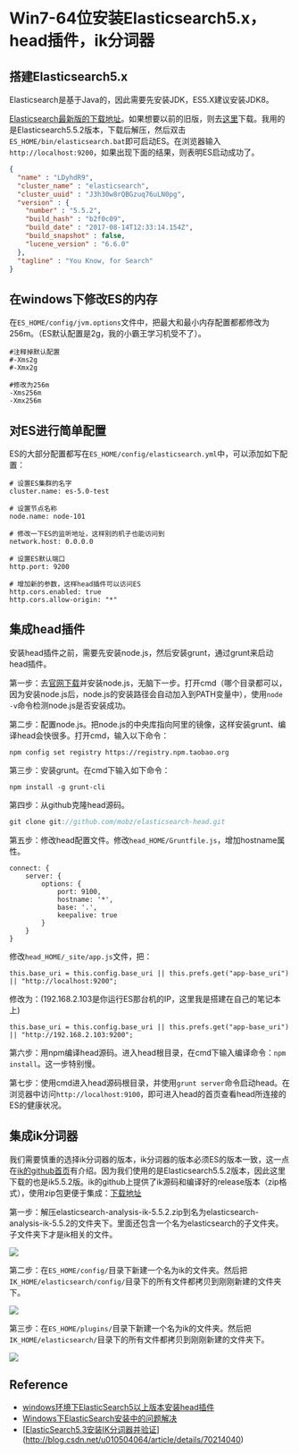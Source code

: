 # Win7-64位安装Elasticsearch5.x，head插件，ik分词器

## 搭建Elasticsearch5.x

Elasticsearch是基于Java的，因此需要先安装JDK，ES5.X建议安装JDK8。

[Elasticsearch最新版的下载地址](https://www.elastic.co/downloads/elasticsearch)。如果想要以前的旧版，则去[这里](https://www.elastic.co/downloads/past-releases)下载。我用的是Elasticsearch5.5.2版本，下载后解压，然后双击`ES_HOME/bin/elasticsearch.bat`即可启动ES。在浏览器输入`http://localhost:9200`，如果出现下面的结果，则表明ES启动成功了。

```json
{
  "name" : "LDyhdR9",
  "cluster_name" : "elasticsearch",
  "cluster_uuid" : "J3h30w8rQBGzuq76uLN0pg",
  "version" : {
    "number" : "5.5.2",
    "build_hash" : "b2f0c09",
    "build_date" : "2017-08-14T12:33:14.154Z",
    "build_snapshot" : false,
    "lucene_version" : "6.6.0"
  },
  "tagline" : "You Know, for Search"
}
```

## 在windows下修改ES的内存

在`ES_HOME/config/jvm.options`文件中，把最大和最小内存配置都都修改为256m。（ES默认配置是2g，我的小霸王学习机受不了）。

```shell
#注释掉默认配置
#-Xms2g
#-Xmx2g

#修改为256m
-Xms256m
-Xmx256m
```

## 对ES进行简单配置

ES的大部分配置都写在`ES_HOME/config/elasticsearch.yml`中，可以添加如下配置：

```shell
# 设置ES集群的名字
cluster.name: es-5.0-test

# 设置节点名称
node.name: node-101

# 修改一下ES的监听地址，这样别的机子也能访问到
network.host: 0.0.0.0

# 设置ES默认端口
http.port: 9200

# 增加新的参数，这样head插件可以访问ES
http.cors.enabled: true
http.cors.allow-origin: "*"
```

## 集成head插件

安装head插件之前，需要先安装node.js，然后安装grunt，通过grunt来启动head插件。

第一步：去[官网下载](https://nodejs.org/en/)并安装node.js，无脑下一步。打开cmd（哪个目录都可以，因为安装node.js后，node.js的安装路径会自动加入到PATH变量中），使用`node -v`命令检测node.js是否安装成功。

第二步：配置node.js。把node.js的中央库指向阿里的镜像，这样安装grunt、编译head会快很多。打开cmd，输入以下命令：

```shell
npm config set registry https://registry.npm.taobao.org 
```

第三步：安装grunt。在cmd下输入如下命令：

```shell
npm install -g grunt-cli
```

第四步：从github克隆head源码。

```java
git clone git://github.com/mobz/elasticsearch-head.git
```

第五步：修改head配置文件。修改`head_HOME/Gruntfile.js`，增加hostname属性。

```shell
connect: {
    server: {
        options: {
            port: 9100,
            hostname: '*',
            base: '.',
            keepalive: true
        }
    }
}
```

修改`head_HOME/_site/app.js`文件，把：

```shell
this.base_uri = this.config.base_uri || this.prefs.get("app-base_uri") || "http://localhost:9200";
```

修改为：(192.168.2.103是你运行ES那台机的IP，这里我是搭建在自己的笔记本上)

```shell
this.base_uri = this.config.base_uri || this.prefs.get("app-base_uri") || "http://192.168.2.103:9200";
```

第六步：用npm编译head源码。进入head根目录，在cmd下输入编译命令：`npm install`。这一步特别慢。

第七步：使用cmd进入head源码根目录，并使用`grunt server`命令启动head。在浏览器中访问`http://localhost:9100`，即可进入head的首页查看head所连接的ES的健康状况。

## 集成ik分词器

我们需要慎重的选择ik分词器的版本，ik分词器的版本必须ES的版本一致，这一点在[ik的github首页](https://github.com/medcl/elasticsearch-analysis-ik)有介绍。因为我们使用的是Elasticsearch5.5.2版本，因此这里下载的也是ik5.5.2版。ik的github上提供了ik源码和编译好的release版本（zip格式），使用zip包更便于集成：[下载地址](https://github.com/medcl/elasticsearch-analysis-ik/releases)

第一步：解压elasticsearch-analysis-ik-5.5.2.zip到名为elasticsearch-analysis-ik-5.5.2的文件夹下。里面还包含一个名为elasticsearch的子文件夹。子文件夹下才是ik相关的文件。

![](http://wx1.sinaimg.cn/mw690/0065Y1avgy1flsf6pty86j30it08wjri.jpg)

第二步：在`ES_HOME/config/`目录下新建一个名为ik的文件夹。然后把`IK_HOME/elasticsearch/config/`目录下的所有文件都拷贝到刚刚新建的文件夹下。

![](http://wx4.sinaimg.cn/mw690/0065Y1avgy1flsf6pcnvkj30is0bojrl.jpg)

第三步：在`ES_HOME/plugins/`目录下新建一个名为ik的文件夹。然后把`IK_HOME/elasticsearch/`目录下的所有文件都拷贝到刚刚新建的文件夹下。

![](http://wx2.sinaimg.cn/mw690/0065Y1avgy1flsf6qp6kgj30i808u0st.jpg)

## Reference

* [windows环境下ElasticSearch5以上版本安装head插件](http://blog.csdn.net/yx1214442120/article/details/55102298)
* [Windows下ElasticSearch安装中的问题解决](http://blog.csdn.net/wonderluoying/article/details/53363971)
* [[ElasticSearch5.3安装IK分词器并验证](http://blog.csdn.net/u010504064/article/details/70214040)](http://blog.csdn.net/u010504064/article/details/70214040)

